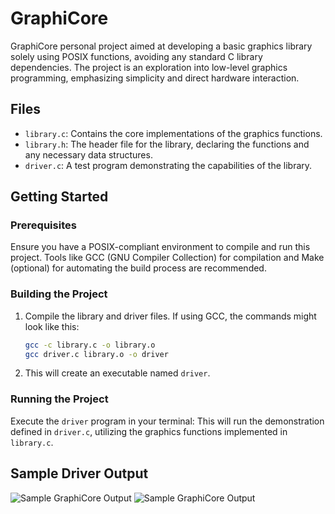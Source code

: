 # GraphiCore
GraphiCore personal project aimed at developing a basic graphics library solely using POSIX functions, avoiding any standard C library dependencies. The project is an exploration into low-level graphics programming, emphasizing simplicity and direct hardware interaction.

## Files

- `library.c`: Contains the core implementations of the graphics functions.
- `library.h`: The header file for the library, declaring the functions and any necessary data structures.
- `driver.c`: A test program demonstrating the capabilities of the library.

## Getting Started

### Prerequisites

Ensure you have a POSIX-compliant environment to compile and run this project. Tools like GCC (GNU Compiler Collection) for compilation and Make (optional) for automating the build process are recommended.

### Building the Project

1. Compile the library and driver files. If using GCC, the commands might look like this:

   ```bash
   gcc -c library.c -o library.o
   gcc driver.c library.o -o driver

2. This will create an executable named `driver`.

### Running the Project

Execute the `driver` program in your terminal:
This will run the demonstration defined in `driver.c`, utilizing the graphics functions implemented in `library.c`.

## Sample Driver Output
![Sample GraphiCore Output](https://github.com/Wafik20/GraphiCore/blob/master/sample_run1.png)
![Sample GraphiCore Output](https://github.com/Wafik20/GraphiCore/blob/master/sample_run2.png)
